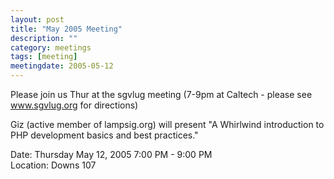 ```yaml
---
layout: post
title: "May 2005 Meeting"
description: ""
category: meetings
tags: [meeting]
meetingdate: 2005-05-12
---
```


Please join us Thur at the sgvlug meeting (7-9pm at Caltech - please see       
www.sgvlug.org for directions)                                                 
                                                                             
Giz (active member of lampsig.org) will present "A Whirlwind introduction to   
PHP development basics and best practices."                                    
                                                                             
Date: Thursday May 12, 2005 7:00 PM - 9:00 PM                                    
Location: Downs 107                                         
